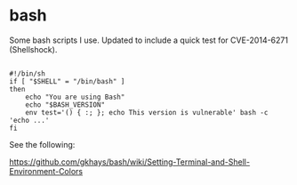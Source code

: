 bash
====

Some bash scripts I use. Updated to include a quick test for CVE-2014-6271 (Shellshock).

<pre lang="bash"><code>
#!/bin/sh
if [ "$SHELL" = "/bin/bash" ]
then
	echo "You are using Bash"
	echo "$BASH_VERSION"
	env test='() { :; }; echo This version is vulnerable' bash -c 'echo ...'
fi
</code></pre>

See the following:

https://github.com/gkhays/bash/wiki/Setting-Terminal-and-Shell-Environment-Colors
